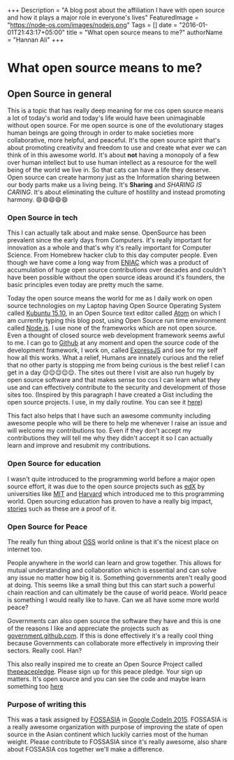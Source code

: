 +++
Description = "A blog post about the affiliation I have with open source and how it plays a major role in everyone's lives"
FeaturedImage = "https://node-os.com/images/nodejs.png"
Tags = []
date = "2016-01-01T21:43:17+05:00"
title = "What open source means to me?"
authorName = "Hannan Ali"
+++

# What open source means to me?

## Open Source in general

This is a topic that has really deep meaning for me cos open source means a lot of today's world and today's life would have been unimaginable without open source. For me open source is one of the evolutionary stages human beings are going through in order to make societies more collaborative, more helpful, and peaceful. It's the open source spirit that's about promoting creativity and freedom to use and create what ever we can think of in this awesome world. It's about **not** having a monopoly of a few over human intellect but to use human intellect as a resource for the well being of the world we live in. So that cats can have a life they deserve. Open source can create harmony just as the Information sharing between our body parts make us a living being. It's **Sharing** and *SHARING IS CARING*. It's about eliminating the culture of hostility and instead promoting harmony. 😄😄😄😄😄

### Open Source in tech

This I can actually talk about and make sense. OpenSource has been prevalent since the early days from Computers. It's really important for innovation as a whole and that's why it's really important for Computer Science. From Homebrew hacker club to this day computer people. Even though we have come a long way from [ENIAC](https://en.wikipedia.org/wiki/ENIAC) which was a product of accumulation of huge open source contributions over decades and couldn't have been possible without the open source ideas around it's founders, the basic principles even today are pretty much the same.

Today the open source means the world for me as I daily work on open source technologies on my Laptop having Open Source Operating System called [Kubuntu 15.10](https://kubuntu.org), in an Open Source text editor called [Atom](https://atom.io) on which I am currently typing this blog post, using Open Source run time environment called [Node.js](https://nodejs.org). I use none of the frameworks which are not open source. Even a thought of closed source web development framework seems awful to me. I can go to [Github](https://github.com) at any moment and open the source code of the development framework, I work on, called [ExpressJS](https://expressjs.com) and see for my self how all this works. What a relief, Humans are innately curious and the relief that no other party is stopping me from being curious is the best relief I can get in a day 😌😌😌😌😌. The sites out there I visit are also run hugely by open source software and that makes sense too cos I can learn what they use and can effectively contribute to the security and development of those sites too. (Inspired by this paragraph I have created a Gist including the open source projects. I use, in my daily routine. You can see it [here](https://gist.github.com/abdulhannanali/b602082bb9a778ba1080))

This fact also helps that I have such an awesome community including awesome people who will be there to help me whenever I raise an issue and will welcome my contributions too. Even if they don't accept my contributions they will tell me why they didn't accept it so I can actually learn and improve and resubmit my contributions.

### Open Source for education
I wasn't quite introduced to the programming world before a major open source effort, it was due to the open source projects such as [edX](https://edx.org) by universities like [MIT](https://mit.edu) and [Harvard](https://harvard.edu) which introduced me to this programming world.
Open sourcing education has proven to have a really big impact, [stories](http://news.mit.edu/2015/ahaan-rungta-mit-opencourseware-mitx-1116) such as these are a proof of it.

### Open Source for Peace

The really fun thing about [OSS](https://en.wikipedia.org/wiki/Open-source_software) world online is that it's the nicest place on internet too.

People anywhere in the world can learn and grow together. This allows for mutual understanding and collaboration which is essential and can solve any issue no matter how big it is. Something governments aren't really good at doing. This seems like a small thing but this can start such a powerful chain reaction and can ultimately be the cause of world peace. World peace is something I would really like to have. Can we all have some more world peace?

Governments can also open source the software they have and this is one of the reasons I like and appreciate the projects such as [government.github.com](https://government.github.com). If this is done effectively it's a really cool thing because Governments can collaborate more effectively in improving their sectors. Really cool. Han?

This also really inspired me to create an Open Source Project called [thepeacepledge](https://damp-ridge-2114.herokuapp.com). Please sign up for this peace pledge. Your sign up matters. It's open source and you can see the code and maybe learn something too [here](https://github.com/abdulhannanali/the-peace-pledge)


### Purpose of writing this
This was a task assigned by [FOSSASIA](https://fossasia.github.io) in [Google CodeIn 2015](https://codein.withgoogle.com). FOSSASIA is a really awesome organization with purpose of improving the state of open source in the Asian continent which luckily carries most of the human weight. Please contribute to FOSSASIA since it's really awesome, also share about FOSSASIA cos together we'll make a difference.
